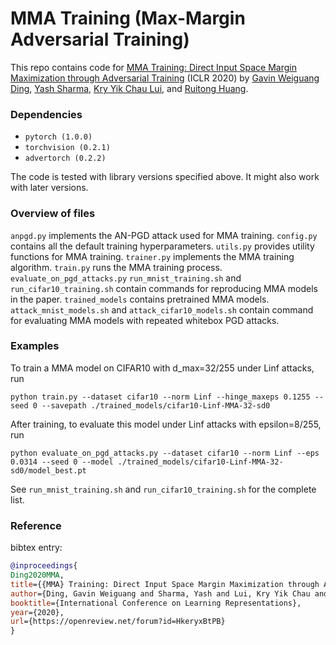 # MMA Training (Max-Margin Adversarial Training)

This repo contains code for [MMA Training: Direct Input Space Margin Maximization through Adversarial Training](https://openreview.net/forum?id=HkeryxBtPB) (ICLR 2020) by [Gavin Weiguang Ding](http://gwding.github.io/), [Yash Sharma](https://www.yash-sharma.com/), [Kry Yik Chau Lui](https://www.linkedin.com/in/yik-chau-kry-lui-3887a955/?originalSubdomain=ca), and [Ruitong Huang](https://webdocs.cs.ualberta.ca/~ruitong/).

### Dependencies

- `pytorch (1.0.0)`
- `torchvision (0.2.1)`
- `advertorch (0.2.2)`

The code is tested with library versions specified above. It might also work with later versions.

### Overview of files

`anpgd.py` implements the AN-PGD attack used for MMA training.
`config.py` contains all the default training hyperparameters.
`utils.py` provides utility functions for MMA training.
`trainer.py` implements the MMA training algorithm.
`train.py` runs the MMA training process.
`evaluate_on_pgd_attacks.py`
`run_mnist_training.sh` and `run_cifar10_training.sh` contain commands for reproducing MMA models in the paper. 
`trained_models` contains pretrained MMA models.
`attack_mnist_models.sh` and `attack_cifar10_models.sh` contain command for evaluating MMA models with repeated whitebox PGD attacks.

### Examples

To train a MMA model on CIFAR10 with d_max=32/255 under Linf attacks, run
```
python train.py --dataset cifar10 --norm Linf --hinge_maxeps 0.1255 --seed 0 --savepath ./trained_models/cifar10-Linf-MMA-32-sd0
```

After training, to evaluate this model under Linf attacks with epsilon=8/255, run
```
python evaluate_on_pgd_attacks.py --dataset cifar10 --norm Linf --eps 0.0314 --seed 0 --model ./trained_models/cifar10-Linf-MMA-32-sd0/model_best.pt
```

See `run_mnist_training.sh` and `run_cifar10_training.sh` for the complete list.

### Reference

bibtex entry:
```bibtex
@inproceedings{
Ding2020MMA,
title={{MMA} Training: Direct Input Space Margin Maximization through Adversarial Training},
author={Ding, Gavin Weiguang and Sharma, Yash and Lui, Kry Yik Chau and Huang, Ruitong},
booktitle={International Conference on Learning Representations},
year={2020},
url={https://openreview.net/forum?id=HkeryxBtPB}
}
```

